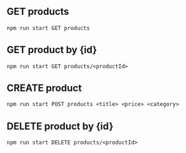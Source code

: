 ## GET products
```shell
npm run start GET products
```

## GET product by {id}
```shell
npm run start GET products/<productId>
```

## CREATE product
```shell
npm run start POST products <title> <price> <category>
```

## DELETE product by {id}
```shell
npm run start DELETE products/<productId>
```

